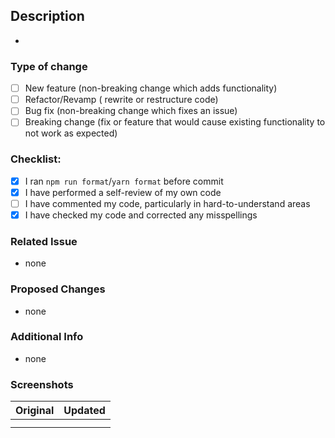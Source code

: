 <!-- Remove the text block if it is not used or necessary -->

## Description

- <!-- Please include a summary of the change or which issue is fixed. -->

### Type of change

- [ ] New feature (non-breaking change which adds functionality)
- [ ] Refactor/Revamp ( rewrite or restructure code)
- [ ] Bug fix (non-breaking change which fixes an issue)
- [ ] Breaking change (fix or feature that would cause existing functionality to not work as expected)

### Checklist:

- [x] I ran `npm run format`/`yarn format` before commit
- [x] I have performed a self-review of my own code
- [ ] I have commented my code, particularly in hard-to-understand areas
- [x] I have checked my code and corrected any misspellings

### Related Issue

<!-- issue goes here -->

- none

### Proposed Changes

<!-- - change 1 -->
<!-- - change 2 -->

- none

### Additional Info

<!-- any additional information or context -->

- none

### Screenshots

|              Original              |              Updated              |
| :--------------------------------: | :-------------------------------: |
| <!-- ** original screenshot ** --> | <!-- ** updated screenshot ** --> |
| <!-- ** original screenshot ** --> | <!-- ** updated screenshot ** --> |
